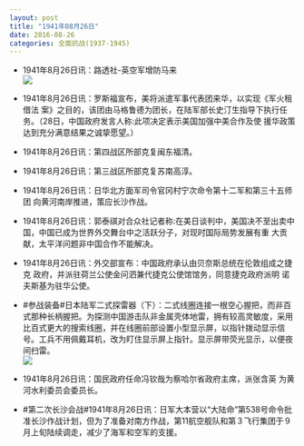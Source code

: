 ```yaml
---
layout: post
title: "1941年08月26日"
date: 2016-08-26
categories: 全面抗战(1937-1945)
---
```


<meta name="referrer" content="no-referrer" />

- 1941年8月26日讯：路透社-英空军增防马来 <br/><img src="https://ww1.sinaimg.cn/large/aca367d8jw1f77jlz26y9j20bg072wfp.jpg" />

- 1941年8月26日讯：罗斯福宣布，美将派遣军事代表团来华，以实现《军火租借法 案》之目的，该团由马格鲁德为团长，在陆军部长史汀生指导下执行任 务。（28日，中国政府发言人称:此项决定表示美国加强中美合作及使 援华政策达到充分满意结果之诚挚愿望。） 

- 1941年8月26日讯：第四战区所部克复闽东福清。 

- 1941年8月26日讯：第三战区所部克复苏南高淳。 

- 1941年8月26日讯：日华北方面军司令官冈村宁次命令第十二军和第三十五师团 向黄河南岸推进，策应长沙作战。 

- 1941年8月26日讯：郭泰祺对合众社记者称:在美日谈判中，美国决不至出卖中 国，中国已成为世界外交舞台中之活跃分子，对现时国际局势发展有重 大贡献，太平洋问题非中国合作不能解决。 

- 1941年8月26日讯：外交部宣布：中国政府承认由贝奈斯总统在伦敦组成之捷克 政府，并派驻荷兰公使金问泗兼代捷克公使馆馆务，同意捷克政府派明 诺夫斯基为驻华公使。 

- #参战装备#日本陆军二式探雷器（下）：二式线圈连接一根空心握把，而非百式那种长柄握把。为探测中国游击队非金属壳体地雷，拥有较高灵敏度，采用比百式更大的搜索线圈，并在线圈前部设置小型显示屏，以指针拨动显示信号。工兵不用佩戴耳机，改为盯住显示屏上指针。显示屏带荧光显示，以便夜间扫雷。 <br/><img src="https://ww2.sinaimg.cn/large/aca367d8jw1f76x2vru7jj20bg0n2dke.jpg" />

- 1941年8月26日讯：国民政府任命冯钦哉为察哈尔省政府主席，派张含英 为黄河水利委员会委员长。 

- #第二次长沙会战#1941年8月26日讯：日军大本营以“大陆命”第538号命令批准长沙作战计划，但为了准备对南方作战，第11航空舰队和第３飞行集团于９月上旬陆续调走，减少了海军和空军的支援。 

